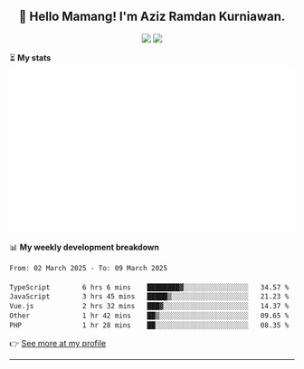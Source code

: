 <h2 align="center">👋 Hello Mamang! I'm Aziz Ramdan Kurniawan.</h2>  
<p align="center">
  <img src="https://komarev.com/ghpvc/?username=azizramdan">
  <img src="https://wakatime.com/badge/user/90056fa0-4c31-4eca-954e-2a3ac05896f9.svg">
</p>
    
⏳ **My stats**  
![](https://raw.githubusercontent.com/azizramdan/github-stats/master/generated/overview.svg#gh-dark-mode-only)

📊 **My weekly development breakdown**
<!--START_SECTION:waka-->

```txt
From: 02 March 2025 - To: 09 March 2025

TypeScript        6 hrs 6 mins    ████████▓░░░░░░░░░░░░░░░░   34.57 %
JavaScript        3 hrs 45 mins   █████▒░░░░░░░░░░░░░░░░░░░   21.23 %
Vue.js            2 hrs 32 mins   ███▓░░░░░░░░░░░░░░░░░░░░░   14.37 %
Other             1 hr 42 mins    ██▒░░░░░░░░░░░░░░░░░░░░░░   09.65 %
PHP               1 hr 28 mins    ██░░░░░░░░░░░░░░░░░░░░░░░   08.35 %
```

<!--END_SECTION:waka-->
👉 [See more at my profile](https://wakatime.com/@azizramdan)
***
